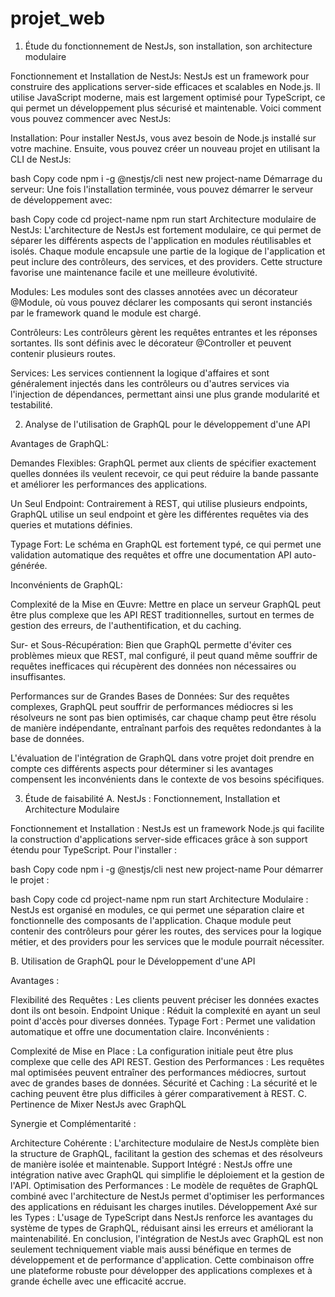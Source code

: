 # projet_web
1. Étude du fonctionnement de NestJs, son installation, son architecture modulaire

Fonctionnement et Installation de NestJs:
NestJs est un framework pour construire des applications server-side efficaces et scalables en Node.js. Il utilise JavaScript moderne, mais est largement optimisé pour TypeScript, ce qui permet un développement plus sécurisé et maintenable. Voici comment vous pouvez commencer avec NestJs:

Installation:
Pour installer NestJs, vous avez besoin de Node.js installé sur votre machine. Ensuite, vous pouvez créer un nouveau projet en utilisant la CLI de NestJs:

bash
Copy code
npm i -g @nestjs/cli
nest new project-name
Démarrage du serveur:
Une fois l'installation terminée, vous pouvez démarrer le serveur de développement avec:

bash
Copy code
cd project-name
npm run start
Architecture modulaire de NestJs:
L'architecture de NestJs est fortement modulaire, ce qui permet de séparer les différents aspects de l'application en modules réutilisables et isolés. Chaque module encapsule une partie de la logique de l'application et peut inclure des contrôleurs, des services, et des providers. Cette structure favorise une maintenance facile et une meilleure évolutivité.

Modules:
Les modules sont des classes annotées avec un décorateur @Module, où vous pouvez déclarer les composants qui seront instanciés par le framework quand le module est chargé.

Contrôleurs:
Les contrôleurs gèrent les requêtes entrantes et les réponses sortantes. Ils sont définis avec le décorateur @Controller et peuvent contenir plusieurs routes.

Services:
Les services contiennent la logique d'affaires et sont généralement injectés dans les contrôleurs ou d'autres services via l'injection de dépendances, permettant ainsi une plus grande modularité et testabilité.

2. Analyse de l'utilisation de GraphQL pour le développement d'une API

Avantages de GraphQL:

Demandes Flexibles:
GraphQL permet aux clients de spécifier exactement quelles données ils veulent recevoir, ce qui peut réduire la bande passante et améliorer les performances des applications.

Un Seul Endpoint:
Contrairement à REST, qui utilise plusieurs endpoints, GraphQL utilise un seul endpoint et gère les différentes requêtes via des queries et mutations définies.

Typage Fort:
Le schéma en GraphQL est fortement typé, ce qui permet une validation automatique des requêtes et offre une documentation API auto-générée.

Inconvénients de GraphQL:

Complexité de la Mise en Œuvre:
Mettre en place un serveur GraphQL peut être plus complexe que les API REST traditionnelles, surtout en termes de gestion des erreurs, de l'authentification, et du caching.

Sur- et Sous-Récupération:
Bien que GraphQL permette d'éviter ces problèmes mieux que REST, mal configuré, il peut quand même souffrir de requêtes inefficaces qui récupèrent des données non nécessaires ou insuffisantes.

Performances sur de Grandes Bases de Données:
Sur des requêtes complexes, GraphQL peut souffrir de performances médiocres si les résolveurs ne sont pas bien optimisés, car chaque champ peut être résolu de manière indépendante, entraînant parfois des requêtes redondantes à la base de données.

L'évaluation de l'intégration de GraphQL dans votre projet doit prendre en compte ces différents aspects pour déterminer si les avantages compensent les inconvénients dans le contexte de vos besoins spécifiques.

3. Étude de faisabilité
A. NestJs : Fonctionnement, Installation et Architecture Modulaire

Fonctionnement et Installation :
NestJs est un framework Node.js qui facilite la construction d'applications server-side efficaces grâce à son support étendu pour TypeScript. Pour l'installer :

bash
Copy code
npm i -g @nestjs/cli
nest new project-name
Pour démarrer le projet :

bash
Copy code
cd project-name
npm run start
Architecture Modulaire :
NestJs est organisé en modules, ce qui permet une séparation claire et fonctionnelle des composants de l'application. Chaque module peut contenir des contrôleurs pour gérer les routes, des services pour la logique métier, et des providers pour les services que le module pourrait nécessiter.

B. Utilisation de GraphQL pour le Développement d'une API

Avantages :

Flexibilité des Requêtes : Les clients peuvent préciser les données exactes dont ils ont besoin.
Endpoint Unique : Réduit la complexité en ayant un seul point d'accès pour diverses données.
Typage Fort : Permet une validation automatique et offre une documentation claire.
Inconvénients :

Complexité de Mise en Place : La configuration initiale peut être plus complexe que celle des API REST.
Gestion des Performances : Les requêtes mal optimisées peuvent entraîner des performances médiocres, surtout avec de grandes bases de données.
Sécurité et Caching : La sécurité et le caching peuvent être plus difficiles à gérer comparativement à REST.
C. Pertinence de Mixer NestJs avec GraphQL

Synergie et Complémentarité :

Architecture Cohérente : L'architecture modulaire de NestJs complète bien la structure de GraphQL, facilitant la gestion des schemas et des résolveurs de manière isolée et maintenable.
Support Intégré : NestJs offre une intégration native avec GraphQL qui simplifie le déploiement et la gestion de l'API.
Optimisation des Performances : Le modèle de requêtes de GraphQL combiné avec l'architecture de NestJs permet d'optimiser les performances des applications en réduisant les charges inutiles.
Développement Axé sur les Types : L'usage de TypeScript dans NestJs renforce les avantages du système de types de GraphQL, réduisant ainsi les erreurs et améliorant la maintenabilité.
En conclusion, l'intégration de NestJs avec GraphQL est non seulement techniquement viable mais aussi bénéfique en termes de développement et de performance d'application. Cette combinaison offre une plateforme robuste pour développer des applications complexes et à grande échelle avec une efficacité accrue.
